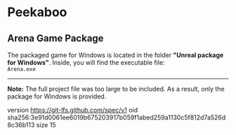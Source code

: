 # Peekaboo

## Arena Game Package

The packaged game for Windows is located in the folder **"Unreal package for Windows"**. Inside, you will find the executable file:  
`Arena.exe`

---

**Note:** The full project file was too large to be included. As a result, only the package for Windows is provided.



version https://git-lfs.github.com/spec/v1
oid sha256:3e91d0061ee6019b675203917b059f1abed259a1130c5f812d7a526d8c36b113
size 15
